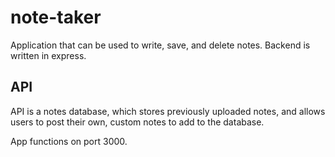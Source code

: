 # note-taker

Application that can be used to write, save, and delete notes. Backend is written in express.

## API
API is a notes database, which stores previously uploaded notes, and allows users to post their own, custom notes to add to the database. 

App functions on port 3000. 